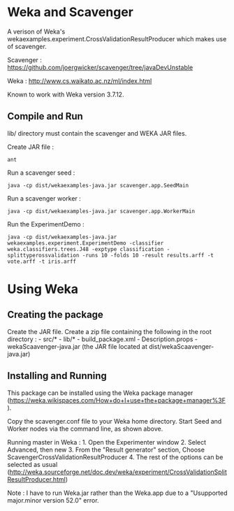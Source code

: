 Weka and Scavenger
====

A verison of Weka's wekaexamples.experiment.CrossValidationResultProducer which makes use of scavenger.

Scavenger : https://github.com/joergwicker/scavenger/tree/javaDevUnstable

Weka : http://www.cs.waikato.ac.nz/ml/index.html

Known to work with Weka version 3.7.12.

Compile and Run
---------------

lib/ directory must contain the scavenger and WEKA JAR files.

Create JAR file :

```
ant
```

Run a scavenger seed :

```
java -cp dist/wekaexamples-java.jar scavenger.app.SeedMain

```

Run a scavenger worker :

```
java -cp dist/wekaexamples-java.jar scavenger.app.WorkerMain

```

Run the ExperimentDemo :

```
java -cp dist/wekaexamples-java.jar wekaexamples.experiment.ExperimentDemo -classifier weka.classifiers.trees.J48 -exptype classification -splittyperossvalidation -runs 10 -folds 10 -result results.arff -t vote.arff -t iris.arff
```

Using Weka
==========

Creating the package
--------------------

Create the JAR file.
Create a zip file containing the following in the root directory : 
    - src/*
    - lib/*
    - build_package.xml
    - Description.props
    - wekaScaavenger-java.jar (the JAR file located at dist/wekaScaavenger-java.jar)



Installing and Running
----------------------

This package can be installed using the Weka package manager (https://weka.wikispaces.com/How+do+I+use+the+package+manager%3F). 

Copy the scavenger.conf file to your Weka home directory.
Start Seed and Worker nodes via the command line, as shown above.

Running master in Weka :
    1. Open the Experimenter window
    2. Select Advanced, then new
    3. From the "Result generator" section, Choose ScavengerCrossValidationResultProducer
    4. The rest of the options can be selected as usual (http://weka.sourceforge.net/doc.dev/weka/experiment/CrossValidationSplitResultProducer.html) 


Note : I have to run Weka.jar rather than the Weka.app due to a "Usupported major.minor version 52.0" error.